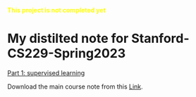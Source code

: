 <strong><span style="color:yellow;">This project is not completed yet</span></strong>


# My distilted note for Stanford-CS229-Spring2023
[Part 1: supervised learning](https://github.com/Farhad-Davaripour/Stanford-CS229-Spring2023-Notes/blob/main/Supervised_learning.md)

Download the main course note from this [Link](https://cs229.stanford.edu/main_notes.pdf).
